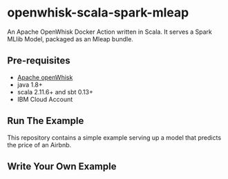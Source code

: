 # openwhisk-scala-spark-mleap

An Apache OpenWhisk Docker Action written in Scala. It serves a Spark MLlib Model, packaged as an Mleap bundle.

## Pre-requisites

* [Apache openWhisk](https://github.com/openwhisk/openwhisk)
* java 1.8+
* scala 2.11.6+ and sbt 0.13+
* IBM Cloud Account

## Run The Example

This repository contains a simple example serving up a model that predicts the price of an Airbnb.

## Write Your Own Example